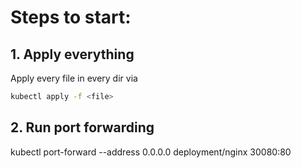 # Steps to start:
## 1. Apply everything  


Apply every file in every dir via


```bash
kubectl apply -f <file>
```

## 2. Run port forwarding


kubectl port-forward --address 0.0.0.0 deployment/nginx 30080:80
